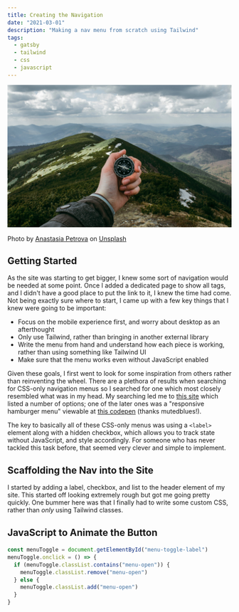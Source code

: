 ```yaml
---
title: Creating the Navigation
date: "2021-03-01"
description: "Making a nav menu from scratch using Tailwind"
tags:
  - gatsby
  - tailwind
  - css
  - javascript
---
```


![Compass on top of Mountain](./compass.jpg)

<p class="text-center text-sm pb-4">Photo by <a class="underline" href="https://unsplash.com/@anastasia_p?utm_source=unsplash&utm_medium=referral&utm_content=creditCopyText">Anastasia Petrova</a> on <a class="underline" href="https://unsplash.com/s/photos/navigation?utm_source=unsplash&utm_medium=referral&utm_content=creditCopyText">Unsplash</a></p>

## Getting Started

As the site was starting to get bigger, I knew some sort of navigation would be needed at some point. Once I added a dedicated page to show all tags, and I didn't have a good place to put the link to it, I knew the time had come. Not being exactly sure where to start, I came up with a few key things that I knew were going to be important:

- Focus on the mobile experience first, and worry about desktop as an afterthought
- Only use Tailwind, rather than bringing in another external library
- Write the menu from hand and understand how each piece is working, rather than using something like Tailwind UI
- Make sure that the menu works even without JavaScript enabled

Given these goals, I first went to look for some inspiration from others rather than reinventing the wheel. There are a plethora of results when searching for CSS-only navigation menus so I searched for one which most closely resembled what was in my head. My searching led me to [this site](https://1stwebdesigner.com/pure-css-navigation-menus/) which listed a number of options; one of the later ones was a "responsive hamburger menu" viewable at [this codepen](https://codepen.io/mutedblues/pen/MmPNPG) (thanks mutedblues!).

The key to basically all of these CSS-only menus was using a `<label>` element along with a hidden checkbox, which allows you to track state without JavaScript, and style accordingly. For someone who has never tackled this task before, that seemed very clever and simple to implement.

## Scaffolding the Nav into the Site

I started by adding a label, checkbox, and list to the header element of my site. This started off looking extremely rough but got me going pretty quickly. One bummer here was that I finally had to write some custom CSS, rather than _only_ using Tailwind classes.

## JavaScript to Animate the Button

```js
const menuToggle = document.getElementById("menu-toggle-label")
menuToggle.onclick = () => {
  if (menuToggle.classList.contains("menu-open")) {
    menuToggle.classList.remove("menu-open")
  } else {
    menuToggle.classList.add("menu-open")
  }
}
```
